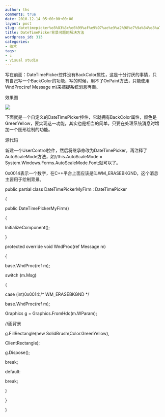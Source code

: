 ```yaml
---
author: ths
comments: true
date: 2010-12-14 05:00:00+00:00
layout: post
slug: datetimepicker%e8%83%8c%e6%99%af%e9%97%ae%e9%a2%98%e7%9a%84%e8%a7%a3%e5%86%b3%e6%96%b9%e6%b3%95
title: DateTimePicker背景问题的解决方法
wordpress_id: 313
categories:
- 技术
tags:
- c
- visual studio
---
```


写在前面：DateTimePicker控件没有BackColor属性，这是十分讨厌的事情，只有自己写一个BackColor的功能，写的时候，用不了OnPaint方法，只能使用WndProc(ref Message m)来捕捉系统消息再画。





效果图





![](http://www.myfirm.cn/UpLoadFiles/20080328222723.gif)





下面就是一个自定义的DateTimePicker控件，它就拥有BackColor属性，颜色是GreenYellow，要实现这一功能，其实也是相当的简单，只要在处理系统消息时增加一个图形绘制的功能。









源代码





新建一个UserControl控件，然后将继承修改为DateTimePicker，再注释了AutoScaleMode方法，如//this.AutoScaleMode = System.Windows.Forms.AutoScaleMode.Font;就可以了。





0x0014表示一个数字，在C++平台上面应该是叫WM_ERASEBKGND，这个消息主要用于绘制背景。





public partial class DateTimePickerMyFirm : DateTimePicker





{





public DateTimePickerMyFirm()





{





InitializeComponent();





}









protected override void WndProc(ref Message m)





{





base.WndProc(ref m);





switch (m.Msg)





{





case (int)0x0014:/* WM_ERASEBKGND */





base.WndProc(ref m);





Graphics g = Graphics.FromHdc(m.WParam);





//画背景





g.FillRectangle(new SolidBrush(Color.GreenYellow),





ClientRectangle);









g.Dispose();





break;





default:





break;





}





}





}



